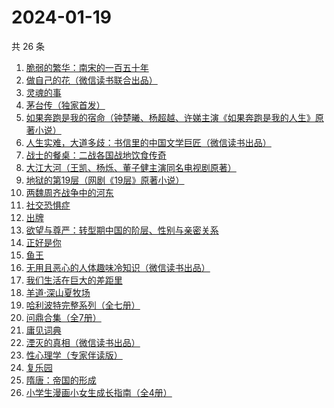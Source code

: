# 2024-01-19

共 26 条

<!-- BEGIN WEREAD -->
<!-- 最后更新时间 2024-01-19 08:31:07 +0800 -->
1. [脆弱的繁华：南宋的一百五十年](https://weread.qq.com/web/bookDetail/1c532e90813ab7755g01453b)
1. [做自己的花（微信读书联合出品）](https://weread.qq.com/web/bookDetail/6d532fa0813ab8562g019bca)
1. [灵魂的事](https://weread.qq.com/web/bookDetail/f39327e0813ab8671g010560)
1. [茅台传（独家首发）](https://weread.qq.com/web/bookDetail/48e329e0813ab875ag0188c9)
1. [如果奔跑是我的宿命（钟楚曦、杨超越、许娣主演《如果奔跑是我的人生》原著小说）](https://weread.qq.com/web/bookDetail/06a32ed07219ac5f06a382b)
1. [人生实难，大道多歧：书信里的中国文学巨匠（微信读书出品）](https://weread.qq.com/web/bookDetail/22732c80813ab875cg017a80)
1. [战士的餐桌：二战各国战地饮食传奇](https://weread.qq.com/web/bookDetail/8e532780813ab8660g015270)
1. [大江大河（王凯、杨烁、董子健主演同名电视剧原著）](https://weread.qq.com/web/bookDetail/92f32a305e03ce92f070017)
1. [地狱的第19层（网剧《19层》原著小说）](https://weread.qq.com/web/bookDetail/2bd32ef05661392bde4f9c6)
1. [两魏周齐战争中的河东](https://weread.qq.com/web/bookDetail/532329e0813ab863dg0123e7)
1. [社交恐惧症](https://weread.qq.com/web/bookDetail/e29329a07224e31fe2901ca)
1. [出牌](https://weread.qq.com/web/bookDetail/c7732ad0813ab689eg013ec1)
1. [欲望与尊严：转型期中国的阶层、性别与亲密关系](https://weread.qq.com/web/bookDetail/94432d407191a1459445e45)
1. [正好是你](https://weread.qq.com/web/bookDetail/e9b328a0813ab7be5g018148)
1. [鱼王](https://weread.qq.com/web/bookDetail/417327f05e2858417a1f291)
1. [无用且恶心的人体趣味冷知识（微信读书出品）](https://weread.qq.com/web/bookDetail/1cf32860813ab8756g011919)
1. [我们生活在巨大的差距里](https://weread.qq.com/web/bookDetail/286329405b40f728668c477)
1. [羊道·深山夏牧场](https://weread.qq.com/web/bookDetail/ec0325c0813ab718cg017a62)
1. [哈利波特完整系列（全七册）](https://weread.qq.com/web/bookDetail/88a322005cba2388ae991a5)
1. [问鼎合集（全7册）](https://weread.qq.com/web/bookDetail/d7432100813ab84f9g013f4b)
1. [庸见词典](https://weread.qq.com/web/bookDetail/44c320d0813ab6d4cg013b2b)
1. [湮灭的真相（微信读书出品）](https://weread.qq.com/web/bookDetail/ef232630813ab8758g017aad)
1. [性心理学（专家伴读版）](https://weread.qq.com/web/bookDetail/2f532690813ab873cg016b4b)
1. [复乐园](https://weread.qq.com/web/bookDetail/d8f326f071f3f62bd8f0a39)
1. [隋唐：帝国的形成](https://weread.qq.com/web/bookDetail/a9d32fa0813ab8602g010f76)
1. [小学生漫画小女生成长指南（全4册）](https://weread.qq.com/web/bookDetail/54b32220813ab7e1fg019acb)
<!-- END WEREAD -->